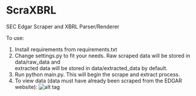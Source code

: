 # ScraXBRL
SEC Edgar Scraper and XBRL Parser/Renderer

To use:<br>
1. Install requirements from requirements.txt<br>
2. Change settings.py to fit your needs. Raw scraped data will be stored in data/raw_data and<br>
   extracted data will be stored in data/extracted_data by default.
3. Run python main.py. This will begin the scrape and extract process.<br>
4. To view data (data must have already been scraped from the EDGAR website):
![alt tag](https://raw.githubusercontent.com/computerpencils/ScraXBRL/master/aapl20130629.png)
